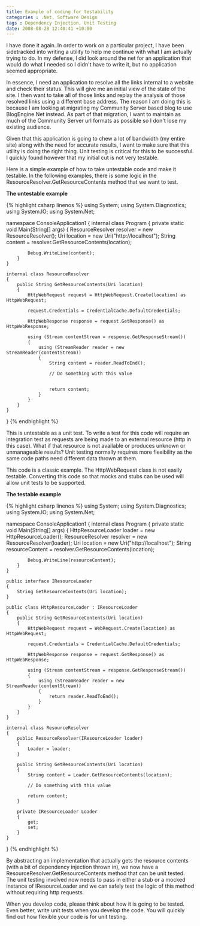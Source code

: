```yaml
---
title: Example of coding for testability
categories : .Net, Software Design
tags : Dependency Injection, Unit Testing
date: 2008-08-28 12:40:41 +10:00
---
```


I have done it again. In order to work on a particular project, I have been sidetracked into writing a utility to help me continue with what I am actually trying to do. In my defense, I did look around the net for an application that would do what I needed so I didn't have to write it, but no application seemed appropriate.

In essence, I need an application to resolve all the links internal to a website and check their status. This will give me an initial view of the state of the site. I then want to take all of those links and replay the analysis of those resolved links using a different base address. The reason I am doing this is because I am looking at migrating my Community Server based blog to use BlogEngine.Net instead. As part of that migration, I want to maintain as much of the Community Server url formats as possible so I don't lose my existing audience.

Given that this application is going to chew a lot of bandwidth (my entire site) along with the need for accurate results, I want to make sure that this utility is doing the right thing. Unit testing is critical for this to be successful. I quickly found however that my initial cut is not very testable.

Here is a simple example of how to take untestable code and make it testable. In the following examples, there is some logic in the ResourceResolver.GetResourceContents method that we want to test.

**The untestable example**

{% highlight csharp linenos %}
using System;
using System.Diagnostics;
using System.IO;
using System.Net;
     
namespace ConsoleApplication1
{
    internal class Program
    {
        private static void Main(String[] args)
        {
            ResourceResolver resolver = new ResourceResolver();
            Uri location = new Uri("http://localhost");
            String content = resolver.GetResourceContents(location);
     
            Debug.WriteLine(content);
        }
    }
     
    internal class ResourceResolver
    {
        public String GetResourceContents(Uri location)
        {
            HttpWebRequest request = HttpWebRequest.Create(location) as HttpWebRequest;
     
            request.Credentials = CredentialCache.DefaultCredentials;
     
            HttpWebResponse response = request.GetResponse() as HttpWebResponse;
     
            using (Stream contentStream = response.GetResponseStream())
            {
                using (StreamReader reader = new StreamReader(contentStream))
                {
                    String content = reader.ReadToEnd();
     
                    // Do something with this value 
     
     
                    return content;
                }
            }
        }
    }
}
{% endhighlight %}

This is untestable as a unit test. To write a test for this code will require an integration test as requests are being made to an external resource (http in this case). What if that resource is not available or produces unknown or unmanageable results? Unit testing normally requires more flexibility as the same code paths need different data thrown at them.

This code is a classic example. The HttpWebRequest class is not easily testable. Converting this code so that mocks and stubs can be used will allow unit tests to be supported.

**The testable example**

{% highlight csharp linenos %}
using System;
using System.Diagnostics;
using System.IO;
using System.Net;
     
namespace ConsoleApplication1
{
    internal class Program
    {
        private static void Main(String[] args)
        {
            HttpResourceLoader loader = new HttpResourceLoader();
            ResourceResolver resolver = new ResourceResolver(loader);
            Uri location = new Uri("http://localhost");
            String resourceContent = resolver.GetResourceContents(location);
     
            Debug.WriteLine(resourceContent);
        }
    }
     
    public interface IResourceLoader
    {
        String GetResourceContents(Uri location);
    }
     
    public class HttpResourceLoader : IResourceLoader
    {
        public String GetResourceContents(Uri location)
        {
            HttpWebRequest request = WebRequest.Create(location) as HttpWebRequest;
     
            request.Credentials = CredentialCache.DefaultCredentials;
     
            HttpWebResponse response = request.GetResponse() as HttpWebResponse;
     
            using (Stream contentStream = response.GetResponseStream())
            {
                using (StreamReader reader = new StreamReader(contentStream))
                {
                    return reader.ReadToEnd();
                }
            }
        }
    }
     
    internal class ResourceResolver
    {
        public ResourceResolver(IResourceLoader loader)
        {
            Loader = loader;
        }
     
        public String GetResourceContents(Uri location)
        {
            String content = Loader.GetResourceContents(location);
     
            // Do something with this value
     
            return content;
        }
     
        private IResourceLoader Loader
        {
            get;
            set;
        }
    }
}
{% endhighlight %}

By abstracting an implementation that actually gets the resource contents (with a bit of dependency injection thrown in), we now have a ResourceResolver.GetResourceContents method that can be unit tested. The unit testing involved now needs to pass in either a stub or a mocked instance of IResourceLoader and we can safely test the logic of this method without requiring http requests.

When you develop code, please think about how it is going to be tested. Even better, write unit tests when you develop the code. You will quickly find out how flexible your code is for unit testing.


